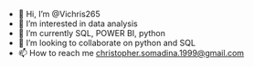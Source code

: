 - 👋 Hi, I’m @Vichris265
- 👀 I’m interested in data analysis
- 🌱 I’m currently SQL, POWER BI, python
- 💞️ I’m looking to collaborate on python and SQL
- 📫 How to reach me christopher.somadina.1999@gmail.com

<!---
Vichris265/Vichris265 is a ✨ special ✨ repository because its `README.md` (this file) appears on your GitHub profile.
You can click the Preview link to take a look at your changes.
--->
